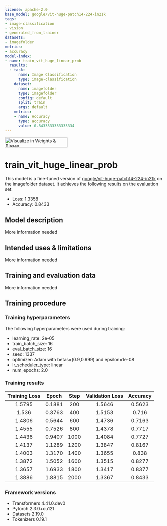 ```yaml
---
license: apache-2.0
base_model: google/vit-huge-patch14-224-in21k
tags:
- image-classification
- vision
- generated_from_trainer
datasets:
- imagefolder
metrics:
- accuracy
model-index:
- name: train_vit_huge_linear_prob
  results:
  - task:
      name: Image Classification
      type: image-classification
    dataset:
      name: imagefolder
      type: imagefolder
      config: default
      split: train
      args: default
    metrics:
    - name: Accuracy
      type: accuracy
      value: 0.8433333333333334
---
```


<!-- This model card has been generated automatically according to the information the Trainer had access to. You
should probably proofread and complete it, then remove this comment. -->

[<img src="https://raw.githubusercontent.com/wandb/assets/main/wandb-github-badge-28.svg" alt="Visualize in Weights & Biases" width="200" height="32"/>](https://wandb.ai/ermuzzz2001/huggingface/runs/79os8t9o)
# train_vit_huge_linear_prob

This model is a fine-tuned version of [google/vit-huge-patch14-224-in21k](https://huggingface.co/google/vit-huge-patch14-224-in21k) on the imagefolder dataset.
It achieves the following results on the evaluation set:
- Loss: 1.3358
- Accuracy: 0.8433

## Model description

More information needed

## Intended uses & limitations

More information needed

## Training and evaluation data

More information needed

## Training procedure

### Training hyperparameters

The following hyperparameters were used during training:
- learning_rate: 2e-05
- train_batch_size: 16
- eval_batch_size: 16
- seed: 1337
- optimizer: Adam with betas=(0.9,0.999) and epsilon=1e-08
- lr_scheduler_type: linear
- num_epochs: 2.0

### Training results

| Training Loss | Epoch  | Step | Validation Loss | Accuracy |
|:-------------:|:------:|:----:|:---------------:|:--------:|
| 1.5795        | 0.1881 | 200  | 1.5646          | 0.5623   |
| 1.536         | 0.3763 | 400  | 1.5153          | 0.716    |
| 1.4806        | 0.5644 | 600  | 1.4736          | 0.7163   |
| 1.4555        | 0.7526 | 800  | 1.4378          | 0.7717   |
| 1.4436        | 0.9407 | 1000 | 1.4084          | 0.7727   |
| 1.4137        | 1.1289 | 1200 | 1.3847          | 0.8167   |
| 1.4003        | 1.3170 | 1400 | 1.3655          | 0.838    |
| 1.3872        | 1.5052 | 1600 | 1.3515          | 0.8277   |
| 1.3657        | 1.6933 | 1800 | 1.3417          | 0.8377   |
| 1.3886        | 1.8815 | 2000 | 1.3367          | 0.8433   |


### Framework versions

- Transformers 4.41.0.dev0
- Pytorch 2.3.0+cu121
- Datasets 2.19.0
- Tokenizers 0.19.1

